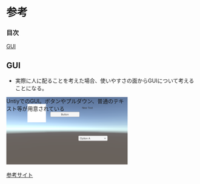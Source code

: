 # 参考

### 目次

<a href="#GUI">GUI</a>

<div id="GUI"></div>

## GUI

* 実際に人に配ることを考えた場合、使いやすさの面からGUIについて考えることになる。

<p style="position: relative;">
   <img src="../Pictures/exGUI.png" width="320" alt="犬看板" /><br />
   <span style="position: absolute; top: 0px; left: 0px; width: 320px;">
      UntiyでのGUI。ボタンやプルダウン、普通のテキスト等が用意されている
   </span>
</p>

[参考サイト](https://techacademy.jp/magazine/4193)
